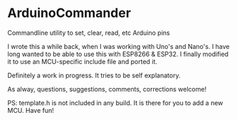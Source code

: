 # ArduinoCommander
Commandline utility to set, clear, read, etc Arduino pins

I wrote this a while back, when I was working with Uno's and Nano's.
I have long wanted to be able to use this with ESP8266 & ESP32.
I finally modified it to use an MCU-specific include file and ported it.

Definitely a work in progress. It tries to be self explanatory.

As alway, questions, suggestions, comments, corrections welcome!

PS: template.h is not included in any build. It is there for you to add a new MCU. Have fun!
